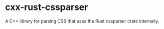cxx-rust-cssparser
==================

A C++ library for parsing CSS that uses the Rust cssparser crate internally.
